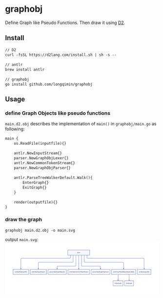 # graphobj

Define Graph like Pseudo Functions. Then draw it using [D2](https://d2lang.com/).

## Install

```
// D2
curl -fsSL https://d2lang.com/install.sh | sh -s --

// antlr
brew install antlr

// graphobj
go install github.com/longqimin/graphobj
```

## Usage

### define Graph Objects like pseudo functions

`main.d2.obj` describes the implementation of `main()` in `graphobj/main.go` as following:

```
main {
    os.ReadFile(inputfile){}

    antlr.NewInputStream{}
    parser.NewGraphObjLexer{}
    antlr.NewCommonTokenStream{}
    parser.NewGraphObjParser{}

    antlr.ParseTreeWalkerDefault.Walk(){
        EnterGraph{}
        ExitGraph{}
    }

    render(outputfile){}
}
```

### draw the graph

```
graphobj main.d2.obj -o main.svg
```

output `main.svg`:
![main.svg](main.svg)
